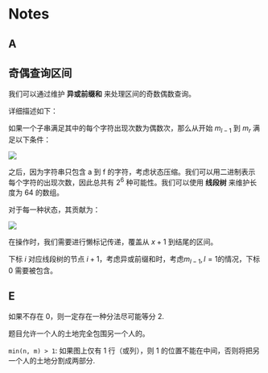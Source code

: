 # Notes

## A

## 奇偶查询区间

我们可以通过维护 **异或前缀和** 来处理区间的奇数偶数查询。

详细描述如下：

如果一个子串满足其中的每个字符出现次数为偶数次，那么从开始 $m_{l-1}$ 到 $m_r$ 满足以下条件：

<img src="https://latex.codecogs.com/svg.latex?m_r%20-%20m_{l-1}%20=%200" />

之后，因为字符串只包含 a 到 f 的字符，考虑状态压缩。我们可以用二进制表示每个字符的出现次数，因此总共有 $2^6$ 种可能性。我们可以使用 **线段树** 来维护长度为 64 的数组。

对于每一种状态，其贡献为：

<img src="https://latex.codecogs.com/svg.latex?\frac{state_i%20*%20(state_i%20-%201)}{2}" />

在操作时，我们需要进行懒标记传递，覆盖从 $x + 1$ 到结尾的区间。

下标 $i$ 对应线段树的节点 $i + 1$，考虑异或前缀和时，考虑$m_{l-1}, l = 1$的情况，下标 0 需要被包含。

## E

如果不存在 0，则一定存在一种分法尽可能等分 2.

题目允许一个人的土地完全包围另一个人的。

`min(n, m) > 1`: 如果图上仅有 1 行（或列），则 1 的位置不能在中间，否则将把另一个人的土地分割成两部分.
